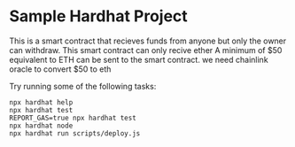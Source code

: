 # Sample Hardhat Project

This is a smart contract that recieves funds from anyone but only the owner can withdraw.
This smart contract can only recive ether
A minimum of $50 equivalent to ETH can be sent to the smart contract.
we need chainlink oracle to convert $50 to eth

Try running some of the following tasks:

```shell
npx hardhat help
npx hardhat test
REPORT_GAS=true npx hardhat test
npx hardhat node
npx hardhat run scripts/deploy.js
```
